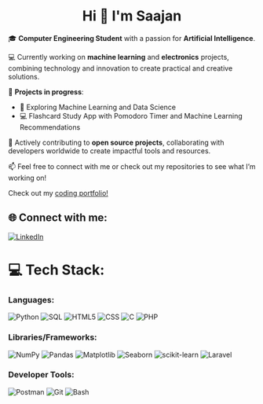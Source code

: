 <h1 align="center">Hi 👋 I'm Saajan </h1>

🎓 **Computer Engineering Student** with a passion for **Artificial Intelligence**.

💻 Currently working on **machine learning** and **electronics** projects, combining technology and innovation to create practical and creative solutions.

🚀 **Projects in progress**:
- 🤖 Exploring Machine Learning and Data Science
- 💻 Flashcard Study App with Pomodoro Timer and Machine Learning Recommendations

🌟 Actively contributing to **open source projects**, collaborating with developers worldwide to create impactful tools and resources.

📫 Feel free to connect with me or check out my repositories to see what I’m working on!

Check out my [coding portfolio!](https://saajann.github.io/portfolio)

## 🌐 Connect with me:
[![LinkedIn](https://img.shields.io/badge/LinkedIn-%230077B5.svg?logo=linkedin&logoColor=white)](https://www.linkedin.com/in/saajan-saini/)

# 💻 Tech Stack:

### Languages:
![Python](https://img.shields.io/badge/python-%233776AB.svg?style=for-the-badge&logo=python&logoColor=white) 
![SQL](https://img.shields.io/badge/sql-%2307405e.svg?style=for-the-badge&logo=postgresql&logoColor=white) 
![HTML5](https://img.shields.io/badge/html5-%23E34F26.svg?style=for-the-badge&logo=html5&logoColor=white) 
![CSS](https://img.shields.io/badge/css-%231572B6.svg?style=for-the-badge&logo=css3&logoColor=white) 
![C](https://img.shields.io/badge/C-00599C?style=for-the-badge&logo=c&logoColor=white) 
![PHP](https://img.shields.io/badge/php-%2377A9B7.svg?style=for-the-badge&logo=php&logoColor=white)

### Libraries/Frameworks:
![NumPy](https://img.shields.io/badge/numpy-%23013243.svg?style=for-the-badge&logo=numpy&logoColor=white) 
![Pandas](https://img.shields.io/badge/pandas-%23150458.svg?style=for-the-badge&logo=pandas&logoColor=white) 
![Matplotlib](https://img.shields.io/badge/matplotlib-%230A1D37.svg?style=for-the-badge&logo=matplotlib&logoColor=white) 
![Seaborn](https://img.shields.io/badge/seaborn-%23023C4B.svg?style=for-the-badge&logo=seaborn&logoColor=white) 
![scikit-learn](https://img.shields.io/badge/scikit--learn-%23F7931E.svg?style=for-the-badge&logo=scikit-learn&logoColor=white) 
![Laravel](https://img.shields.io/badge/laravel-%23FF2D20.svg?style=for-the-badge&logo=laravel&logoColor=white)


### Developer Tools:
![Postman](https://img.shields.io/badge/Postman-FF6C37?style=for-the-badge&logo=postman&logoColor=white) 
![Git](https://img.shields.io/badge/git-%23F05033.svg?style=for-the-badge&logo=git&logoColor=white) 
![Bash](https://img.shields.io/badge/bash-%23121011.svg?style=for-the-badge&logo=gnu-bash&logoColor=white)
